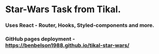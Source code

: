 # Star-Wars Task from Tikal.

### Uses React - Router, Hooks, Styled-components and more.

### GitHub pages deployment - https://benbelson1988.github.io/tikal-star-wars/
